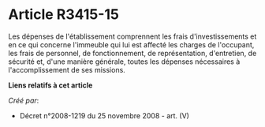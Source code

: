 # Article R3415-15

Les dépenses de l'établissement comprennent les frais d'investissements et en ce qui concerne l'immeuble qui lui est affecté
les charges de l'occupant, les frais de personnel, de fonctionnement, de représentation, d'entretien, de sécurité et, d'une
manière générale, toutes les dépenses nécessaires à l'accomplissement de ses missions.

**Liens relatifs à cet article**

_Créé par_:

  - Décret n°2008-1219 du 25 novembre 2008 - art. (V)
